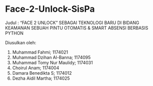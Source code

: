 # Face-2-Unlock-SisPa

Judul : “FACE 2 UNLOCK” SEBAGAI TEKNOLOGI BARU DI
BIDANG KEAMANAN SEBUAH PINTU OTOMATIS &
SMART ABSENSI BERBASIS PYTHON

Diusulkan oleh:
1. Muhammad Fahmi; 1174021
2. Muhammad Dzihan Al-Banna; 1174095
3. Muhammad Tomy Nur Maulidy; 1174031
4. Choirul Anam; 1174004
5. Damara Benedikta S; 1174012
6. Dezha Aidil Martha; 1174025
